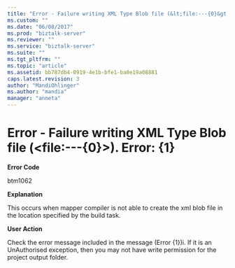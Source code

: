 ```yaml
---
title: "Error - Failure writing XML Type Blob file (&lt;file:---{0}&gt;). Error: {1} | Microsoft Docs"
ms.custom: ""
ms.date: "06/08/2017"
ms.prod: "biztalk-server"
ms.reviewer: ""
ms.service: "biztalk-server"
ms.suite: ""
ms.tgt_pltfrm: ""
ms.topic: "article"
ms.assetid: bb787db4-0919-4e1b-bfe1-ba0e19a08881
caps.latest.revision: 3
author: "MandiOhlinger"
ms.author: "mandia"
manager: "anneta"
---
```

# Error - Failure writing XML Type Blob file (&lt;file:---{0}&gt;). Error: {1}
**Error Code**  
  
 btm1062  
  
 **Explanation**  
  
 This occurs when mapper compiler is not able to create the xml blob file in the location specified by the build task.  
  
 **User Action**  
  
 Check the error message included in the message (Error {1})i. If it is an UnAuthorised exception, then you may not have write permission for the project output folder.